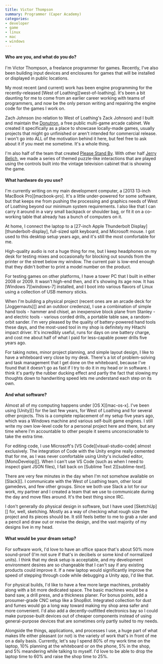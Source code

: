 ```yaml
---
title: Victor Thompson
summary: Programmer (Caper Academy)
categories:
- developer
- game
- linux
- mac
- windows
---
```


#### Who are you, and what do you do?

I'm Victor Thompson, a freelance programmer for games. Recently, I've also been building input devices and enclosures for games that will be installed or displayed in public locations.

My most recent (and current) work has been engine programming for the recently-released [West of Loathing][west-of-loathing]. It's been a bit daunting for me to come from an earlier career working with teams of programmers, and now be the only person writing and repairing the engine code for the games I work on.

Zach Johnson (no relation to West of Loathing's Zack Johnson) and I built and maintain the [Donutron](https://twitter.com/donutron "The Twitter account for the free public arcade cabinet."), a free public multi-game arcade cabinet. We created it specifically as a place to showcase locally-made games, usually projects that might go unfinished or aren't intended for commercial release. I won't go into ALL of the motivation behind it here, but feel free to ask about it if you meet me sometime. It's a whole thing.

I'm also half of the team that created [Please Stand By](http://jerrytron.com/project/please-stand-by/ "An interactive story shown on a vintage television."). With other half [Jerry Belich](https://jerrytron.com/ "Jerry's website."), we made a series of themed puzzle-like interactions that are played using the controls built into the vintage television cabinet that is showing the game.

#### What hardware do you use?

I'm currently writing on my main development computer, a [2013 13-inch MacBook Pro][macbook-pro]. It's a little under-powered for some software, but that keeps me from pushing the processing and graphics needs of West of Loathing beyond our minimum system requirements. I also like that I can carry it around in a vary small backpack or shoulder bag, or fit it on a co-working table that already has a bunch of computers on it.

At home, I connect the laptop to a [27-inch Apple Thunderbolt Display][thunderbolt-display], full-sized split keyboard, and Microsoft mouse. I got used to this desktop setup years ago, and it's still the most comfortable for me.

High-quality audio is not a huge thing for me, but I keep headphones on my desk for testing mixes and occasionally for blocking out sounds from the printer or the street below my window. The current pair is low-end enough that they didn't bother to print a model number on the product.

For testing games on other platforms, I have a tower PC that I built in either 2008 or 2009. It wasn't high-end then, and it's showing its age now. It has [Windows 7][windows-7] installed, and I boot into various flavors of Linux using a collection of USB memory sticks.

When I'm building a physical project (recent ones are an arcade deck for [Joggernauts][] and an outdoor credenza), I use a combination of simple hand tools - hammer and chisel, an inexpensive block plane from Stanley - and electric tools - various corded drills, a portable table saw, a random-orbit sander. I'm very pleased by the quality of battery-powered hand tools these days, and the most-used tool in my shop is definitely my Hitachi impact driver. It's incredibly useful, runs for days on one battery charge, and cost me about half of what I paid for less-capable power drills five years ago.

For taking notes, minor project planning, and simple layout design, I like to have a whiteboard very close by my desk. There's a lot of problem-solving and task management that I get done on the whiteboard, because I've found that it doesn't go as fast if I try to do it in my head or in software. I think it's partly the rubber ducking effect and partly the fact that slowing my thoughts down to handwriting speed lets me understand each step on its own.

#### And what software?

Almost all of my computing happens under [OS X][mac-os-x]. I've been using [Unity][] for the last few years, for West of Loathing and for several other projects. This is a complete replacement of my setup five years ago, which was a Windows machine and various self-built game engines. I still write my own low-level code for a personal project here and there, but any time where I'm accountable to other people it seems unconscionable to take the extra time.

For editing code, I use Microsoft's [VS Code][visual-studio-code] almost exclusively. The integration of Code with the Unity engine really cemented that for me, as I was never comfortable using Unity's included editor, [MonoDevelop][]. When I can't use VS Code (such as when I need to inspect giant JSON files), I fall back on [Sublime Text 2][sublime-text].

There are very few minutes in the day when I'm not somehow available on [Slack][]. I communicate with the West of Loathing team, other local gamedevs, and few other groups. Since we both use Slack a lot for our work, my partner and I created a team that we use to communicate during the day and move files around. It's the best thing since IRC.

I don't generally do physical design in software, but I have used [SketchUp][] for, well, sketching. Mostly as a way of checking what rough size the project and its pieces should be. It still feels better to me to grab a ruler and a pencil and draw out or revise the design, and the vast majority of my designs live in my head.

#### What would be your dream setup?

For software work, I'd love to have an office space that's about 50% more sound-proof (I'm not sure if that's in decibels or some kind of normalized units). I think that my desk setup is acceptable, and my development environment desires are so changeable that I can't say if any existing products could improve it. If a new laptop would significantly improve the speed of stepping through code while debugging a Unity app, I'd like that.

For physical builds, I'd like to have a few more large machines, probably along with a bit more dedicated space. The basic machines would be a band saw, a drill press, and a thickness planer. For bonus points, add a prosumer-grade CNC setup like a ShopBot. Integrated collection for dust and fumes would go a long way toward making my shop area safer and more convenient. I'd also add a decently-outfitted electronics bay so I could make purpose-built devices out of cheaper components instead of using general-purpose devices that are sometimes only partly suited to my needs.

Alongside the things, applications, and processes I use, a huge part of what makes life either pleasant (or not) is the variety of work that's in front of me on a daily basis. Currently, let's say I spend 80% of my work time on the laptop, 10% planning at the whiteboard or on the phone, 5% in the shop, and 5% meandering while talking to myself. I'd love to be able to drop the laptop time to 60% and raise the shop time to 25%.